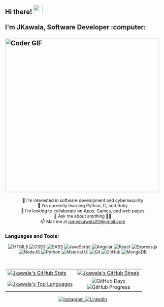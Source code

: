 <h2 align="left">
 <abc>
  <br>Hi there! <img src="https://user-images.githubusercontent.com/42378118/110234147-e3259600-7f4e-11eb-95be-0c4047144dea.gif" width="30"><br>
  <br>  I'm JKawala, Software Developer :computer:<br>
  <br>
   <img src="https://media0.giphy.com/media/v1.Y2lkPTc5MGI3NjExdm9jOWxjNWgwaGs4YjVxZDk4bGRsMThrd3QycDN3cTBjNW44M2VsNCZlcD12MV9pbnRlcm5hbF9naWZfYnlfaWQmY3Q9Zw/JYZWs0UkzK2WKBoCUM/giphy.webp" alt="Coder GIF" width="500">
 </abc>
</h2> 

<p align="center">
  👀 I’m interested in software development and cybersecurity <br>
  🌱 I’m currently learning Python, C, and Ruby <br>
  💞️ I’m looking to collaborate on Apps, Games, and web pages <br>
  💬 Ask me about anything 👨‍💻 <br>
  📫 Mail me at <a href="mailto:jameskawala20@gmail.com">jameskawala20@gmail.com</a>
</p>

<h3 align="left">Languages and Tools:</h3>
<p align="center"> 
  <img alt="HTML5" src="https://img.shields.io/badge/html5-%23E34F26.svg?&style=for-the-badge&logo=html5&logoColor=white"/>
  <img alt="CSS3" src="https://img.shields.io/badge/css3-%231572B6.svg?&style=for-the-badge&logo=css3&logoColor=white"/>
  <img alt="SASS" src="https://img.shields.io/badge/SASS-hotpink.svg?&style=for-the-badge&logo=SASS&logoColor=white"/>
  <img alt="JavaScript" src="https://img.shields.io/badge/javascript-%23323330.svg?&style=for-the-badge&logo=javascript&logoColor=%23F7DF1E"/>
  <img alt="Angular" src="https://img.shields.io/badge/Angular-DD0031?style=for-the-badge&logo=angular&logoColor=white"/>
  <img alt="React" src="https://img.shields.io/badge/react-%2320232a.svg?&style=for-the-badge&logo=react&logoColor=%2361DAFB"/>
  <img alt="Express.js" src="https://img.shields.io/badge/express.js-%23404d59.svg?&style=for-the-badge"/>
  <img alt="NodeJS" src="https://img.shields.io/badge/node.js-%2343853D.svg?&style=for-the-badge&logo=node.js&logoColor=white"/>
  <img alt="Python" src="https://img.shields.io/badge/python-%2314354C.svg?&style=for-the-badge&logo=python&logoColor=white"/>
  <img alt="Material UI" src="https://img.shields.io/badge/materialui-%230081CB.svg?&style=for-the-badge&logo=material-ui&logoColor=white"/>
  <img alt="Git" src="https://img.shields.io/badge/git-%23F05033.svg?&style=for-the-badge&logo=git&logoColor=white"/>
  <img alt="GitHub" src="https://img.shields.io/badge/github-%23121011.svg?&style=for-the-badge&logo=github&logoColor=white"/>
  <img alt="MongoDB" src ="https://img.shields.io/badge/MongoDB-%234ea94b.svg?&style=for-the-badge&logo=mongodb&logoColor=white"/>
</p>

<br/>

<table align="center">
  <tr>
    <td>
      <a href="https://github.com/Jkawala">
        <img src="https://github-readme-stats.vercel.app/api?username=Jkawala&show_icons=true&theme=tokyonight&count_private=true&hide_border=true" alt="Jkawala's GitHub Stats" />
      </a>
    </td>
    <td> 
      <a href="https://github.com/Jkawala">
        <img src="http://github-readme-streak-stats.herokuapp.com?user=Jkawala&hide_border=true&theme=tokyonight" alt="Jkawala's GitHub Streak" />
      </a>
    </td>
  </tr>
  <tr>
    <td>
      <a href="https://github.com/Jkawala">
        <img src="https://github-readme-stats.vercel.app/api/top-langs/?username=Jkawala&langs_count=8&layout=compact&theme=tokyonight&hide_border=true" alt="Jkawala's Top Languages" />
      </a>
    </td>
   <td colspan="2" align="center">
      <img src="https://img.shields.io/badge/days%20on%20GitHub-1987-blue?style=for-the-badge&logo=github" alt="GitHub Days">
      <br>
      <img src="https://progress-bar.dev/1987/?scale=3650&title=Days&width=500&color=babaca&suffix=+days" alt="GitHub Progress">
    </td>
  </tr>
</table>

<p align="center"> 
  <a href="https://www.instagram.com/spot.kawala/">
    <img alt="Instagram" src="https://img.shields.io/badge/Jkawala-%23E4405F.svg?&style=for-the-badge&logo=Instagram&logoColor=white"/>
  </a>
  <a href="https://www.linkedin.com/in/james-kawala/">
    <img alt="LinkedIn" src="https://img.shields.io/badge/linkedin-%230077B5.svg?&style=for-the-badge&logo=linkedin&logoColor=white"/>
  </a>
</p>

<!---
Jkawala/Jkawala is a ✨ special ✨ repository because its `README.md` (this file) appears on your GitHub profile.
You can click the Preview link to take a look at your changes.
--->

